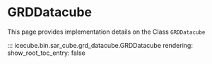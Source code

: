 # GRDDatacube
This page provides implementation details on the Class `GRDDatacube` 

::: icecube.bin.sar_cube.grd_datacube.GRDDatacube
      rendering:
          show_root_toc_entry: false